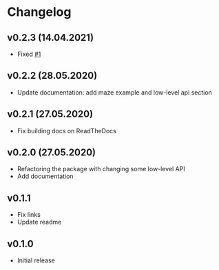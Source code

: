 # Changelog

## v0.2.3 (14.04.2021)

- Fixed [#1](https://github.com/espdev/scikit-mpe/issues/1)

## v0.2.2 (28.05.2020)

- Update documentation: add maze example and low-level api section 

## v0.2.1 (27.05.2020)

- Fix building docs on ReadTheDocs

## v0.2.0 (27.05.2020)

- Refactoring the package with changing some low-level API
- Add documentation

## v0.1.1

- Fix links
- Update readme

## v0.1.0

- Initial release
